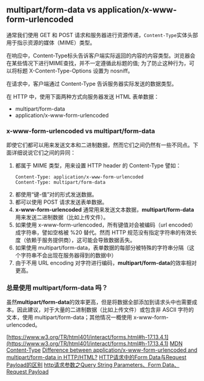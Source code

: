 ## multipart/form-data vs application/x-www-form-urlencoded

通常我们使用 GET 和 POST 请求和服务器进行资源传递，`Content-Type`实体头部用于指示资源的媒体（MIME）类型。

在响应中，Content-Type标头告诉客户端实际返回的内容的内容类型。浏览器会在某些情况下进行MIME查找，并不一定遵循此标题的值; 为了防止这种行为，可以将标题 X-Content-Type-Options 设置为 nosniff。

在请求中，客户端通过 Content-Type 告诉服务器实际发送的数据类型。

在 HTTP 中，使用下面两种方式向服务器发送 HTML 表单数据：
* multipart/form-data
* application/x-www-form-urlencoded

### x-www-form-urlencoded vs multipart/form-data
即使它们都可以用来发送文本和二进制数据，然而它们之间仍然有一些不同点。下面详细说说它们之间的异同：
1) 都属于 MIME 类型，用来设置 HTTP header 的 Content-Type 譬如：
    ````
    Content-Type: application/x-www-form-urlencoded
    Content-Type: multipart/form-data
   ````
2) 都使用“键-值”对的形式发送数据。
3) 都可以使用 POST 请求发送表单数据。
4) **x-www-form-urlencoded** 通常用来发送文本数据，**multipart/form-data** 用来发送二进制数据（比如上传文件）。
5) 如果使用 x-www-form-urlencoded，所有键值对会被编码（url encoded）成字符串，譬如空格被 %20 替代。然而 HTTP 规范没有指定字符串的有效长度（依赖于服务提供商），这可能会导致数据丢失。
6) 如果使用 multipart/form-data，表单数据的每部分被特殊的字符串分隔（这个字符串不会出现在服务器得到的数据中）
7) 由于不用 URL encoding 对字符进行编码，**multipart/form-data**的效率相对更高。

### 总是使用 multipart/form-data 吗？
虽然**multipart/form-data**的效率更高，但是将数据全部添加到请求头中也需要成本。因此建议，对于大量的二进制数据（比如上传文件）或包含非 ASCII 字符的文本，使用 multipart/form-data；其他情况一概使用 x-www-form-urlencoded。

[https://www.w3.org/TR/html401/interact/forms.html#h-17.13.4.1](https://www.w3.org/TR/html401/interact/forms.html#h-17.13.4.1)
[MDN Content-Type](https://developer.mozilla.org/zh-CN/docs/Web/HTTP/Headers/Content-Type)
[Difference between application/x-www-form-urlencoded and multipart/form-data in HTTP/HTML?](https://javarevisited.blogspot.com/2017/06/difference-between-applicationx-www-form-urlencoded-vs-multipart-form-data.html)
[HTTP请求中的Form Data与Request Payload的区别](https://github.com/kaola-fed/blog/issues/105)
[http请求参数之Query String Parameters、Form Data、Request Payload](https://www.jianshu.com/p/c81ec1a547ad)




